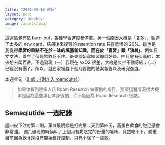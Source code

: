 ```yaml
---
title: "2021-04-18 週記"
layout: post
category: "Weekly"
image: /assets/img/
---
```


這週感覺有點 burn-out，各種學習進度都停擺。另一個原因大概是「貪多」，製造了太多的 new card，結果後來複習的 retention rate 只有悲慘的 20%。這也是我覺得**學習的重點不在於一昧的填塞新知識，而在於「複習」跟「演練」**。例如日文文法，看完了但是始終記不住。後來開始寫練習題就好些。四月底有個連假，本來想去爬百岳，不過發現（一）我現在 VxO2 很差，大約是久坐不動等級；（二）已經沒有團了。所以，就在家裡趕下個月要繳的結案報告以及研究進度。

本週金句（[出處：《別加入 roamcult》）](https://sspai.com/post/61010)）：

> 如果你看到很多人用 Roam Research 做很酷的項目，那麼這種情況很大機率是因為這些項目本身很酷，而不是因為 Roam Research 很酷。

## Semaglutide 一週紀錄

週四皮下注射第二劑。藥效最明顯是打完第二天到第四天，高蛋白飲食的飽足感會非常強。 週六値班的時候叫了上個月輕鬆吃完的份量的燒烤，竟然吃不下。體重目前因為飲食還沒有開始很好控制，只有小降了一些些。
